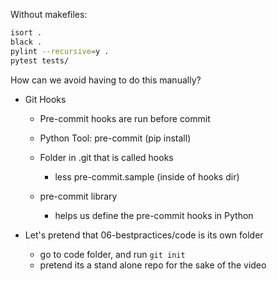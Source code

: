 
Without makefiles:
```bash
isort .
black .
pylint --recursive=y .
pytest tests/
```

How can we avoid having to do this manually?
- Git Hooks
    - Pre-commit hooks are run before commit
    - Python Tool: pre-commit (pip install)

    - Folder in .git that is called hooks
        - less pre-commit.sample (inside of hooks dir)

    - pre-commit library
        - helps us define the pre-commit hooks in Python


- Let's pretend that 06-bestpractices/code is its own folder
    - go to code folder, and run `git init`
    - pretend its a stand alone repo for the sake of the video
